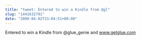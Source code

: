 ```yaml
---
title: "tweet: Entered to win a Kindle from @gl"
slug: "1441632791"
date: "2009-04-02T23:04:51+00:00"
---
```

Entered to win a Kindle from @glue_genie and www.getglue.com
